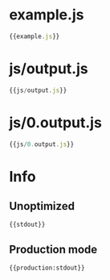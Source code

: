 # example.js

``` javascript
{{example.js}}
```

# js/output.js

``` javascript
{{js/output.js}}
```

# js/0.output.js

``` javascript
{{js/0.output.js}}
```

# Info

## Unoptimized

```
{{stdout}}
```

## Production mode

```
{{production:stdout}}
```
